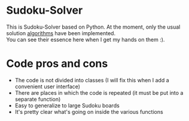 # Sudoku-Solver
This is Sudoku-Solver based on Python. At the moment, only the usual solution [algorithms](https://bbf.ru/magazine/26/7372/ "Only some of them") have been implemented.  
You can see their essence here when I get my hands on them :).  

# Code pros and cons
* The code is not divided into classes (I will fix this when I add a convenient user interface)
* There are places in which the code is repeated (it must be put into a separate function)
* Easy to generalize to large Sudoku boards
* It's pretty clear what's going on inside the various functions
